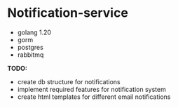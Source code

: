 # Notification-service

- golang 1.20
- gorm
- postgres
- rabbitmq

**TODO:**

- create db structure for notifications
- implement required features for notification system
- create html templates for different email notifications
